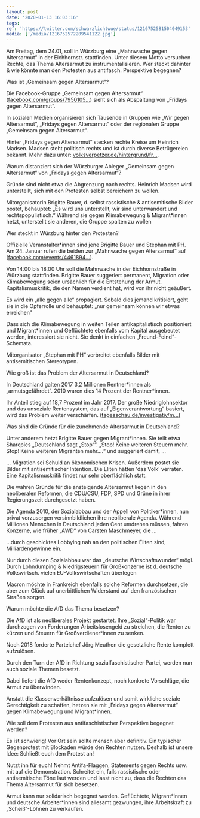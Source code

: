 ```yaml
---
layout: post
date: '2020-01-13 16:03:16'
tags: 
ref: 'https://twitter.com/schwarzlichtwue/status/1216752581504049153'
media: ['/media/1216752572209541122.jpg']
---
```

Am Freitag, dem 24.01, soll in Würzburg eine „Mahnwache gegen Altersarmut“ in der Eichhornstr. stattfinden. Unter diesem Motto versuchen Rechte, das Thema Altersarmut zu instrumentalisieren. Wer steckt dahinter &amp; wie könnte man den Protesten aus antifasch. Perspektive begegnen? 

Was ist „Gemeinsam gegen Altersarmut“?



Die Facebook-Gruppe „Gemeinsam gegen Altersarmut“ ([facebook.com/groups/7950105…](https://www.facebook.com/groups/795010524280002/)) sieht sich als Abspaltung von „Fridays gegen Altersarmut“.

In sozialen Medien organisieren sich Tausende in Gruppen wie „Wir gegen Altersarmut“, „Fridays gegen Altersarmut“ oder der regionalen Gruppe „Gemeinsam gegen Altersarmut“.

Hinter „Fridays gegen Altersarmut“ stecken rechte Kreise um Heinrich Madsen. Madsen steht politisch rechts und ist durch diverse Betrügereien bekannt. Mehr dazu unter: [volksverpetzer.de/hintergrund/fr…](https://www.volksverpetzer.de/hintergrund/fridays-for-altersarmut/).

Warum distanziert sich der Würzburger Ableger „Gemeinsam gegen Altersarmut“ von „Fridays gegen Altersarmut“?



Gründe sind nicht etwa die Abgrenzung nach rechts. Heinrich Madsen wird unterstellt, sich mit den Protesten selbst bereichern zu wollen.

Mitorganisatorin Brigitte Bauer, d. selbst rassistische &amp; antisemitische Bilder postet, behauptet: „Es wird uns unterstellt, wir sind unterwandert und rechtspopulistisch.“ Während sie gegen Klimabewegung &amp; Migrant\*innen hetzt, unterstellt sie anderen, die Gruppe spalten zu wollen

Wer steckt in Würzburg hinter den Protesten?



Offizielle Veranstalter\*innen sind jene Brigitte Bauer und Stephan mit PH. Am 24. Januar rufen die beiden zur „Mahnwache gegen Altersarmut“ auf ([facebook.com/events/4461894…](https://www.facebook.com/events/446189426308655/)).

Von 14:00 bis 18:00 Uhr soll die Mahnwache in der Eichhornstraße in Würzburg stattfinden. Brigitte Bauer suggeriert permanent, Migration oder Klimabewegung seien ursächlich für die Entstehung der Armut. Kapitalismuskritik, die den Namen verdient hat, wird von ihr nicht geäußert.

Es wird ein „alle gegen alle“ propagiert. Sobald dies jemand kritisiert, geht sie in die Opferrolle und behauptet: „nur gemeinsam können wir etwas erreichen“

Dass sich die Klimabewegung in weiten Teilen antikapitalistisch positioniert und Migrant\*innen und Geflüchtete ebenfalls vom Kapital ausgebeutet werden, interessiert sie nicht. Sie denkt in einfachen „Freund-Feind“-Schemata.

Mitorganisator „Stephan mit PH“ verbreitet ebenfalls Bilder mit antisemitischen Stereotypen.

Wie groß ist das Problem der Altersarmut in Deutschland?



In Deutschland galten 2017 3,2 Millionen Rentner\*innen als „armutsgefährdet“. 2010 waren dies 14 Prozent der Rentner\*innen.

Ihr Anteil stieg auf 18,7 Prozent im Jahr 2017. Der große Niedriglohnsektor und das unsoziale Rentensystem, das auf „Eigenverantwortung“ basiert, wird das Problem weiter verschärfen. ([tagesschau.de/investigativ/m…](https://www.tagesschau.de/investigativ/monitor/altersarmut-129.html))

Was sind die Gründe für die zunehmende Altersarmut in Deutschland?



Unter anderem hetzt Brigitte Bauer gegen Migrant\*innen. Sie teilt etwa Sharepics „Deutschland sagt „Stop““. „Stop! Keine weiteren Steuern mehr. Stop! Keine weiteren Migranten mehr….“ und suggeriert damit, …

… Migration sei Schuld an ökonomischen Krisen. Außerdem postet sie Bilder mit antisemitischer Intention. Die Eliten hätten 'das Volk' verraten. Eine Kapitalismuskritik findet nur sehr oberflächlich statt.

Die wahren Gründe für die ansteigende Altersarmut liegen in den neoliberalen Reformen, die CDU/CSU, FDP, SPD und Grüne in ihrer Regierungszeit durchgesetzt haben.

Die Agenda 2010, der Sozialabbau und der Appell von Politiker\*innen, nun privat vorzusorgen versinnbildlichen ihre neoliberale Agenda. Während Millionen Menschen in Deutschland jeden Cent umdrehen müssen, fahren Konzerne, wie früher „AWD“ von Carsten Maschmeyer, die …

…durch geschicktes Lobbying nah an den politischen Eliten sind, Milliardengewinne ein. 

Nur durch diesen Sozialabbau war das „deutsche Wirtschaftswunder“ mögl. Durch Lohndumping &amp; Niedrigsteuern für Großkonzerne ist d. deutsche Volkswirtsch. vielen EU-Volkswirtschaften überlegen

Macron möchte in Frankreich ebenfalls solche Reformen durchsetzen, die aber zum Glück auf unerbittlichen Widerstand auf den französischen Straßen sorgen.

Warum möchte die AfD das Thema besetzen?



Die AfD ist als neoliberales Projekt gestartet. Ihre „Sozial“-Politik war durchzogen von Forderungen Arbeitslosengeld zu streichen, die Renten zu kürzen und Steuern für Großverdiener\*innen zu senken.

Noch 2018 forderte Parteichef Jörg Meuthen die gesetzliche Rente komplett aufzulösen. 

Durch den Turn der AfD in Richtung sozialfaschistischer Partei, werden nun auch soziale Themen besetzt.

Dabei liefert die AfD weder Rentenkonzept, noch konkrete Vorschläge, die Armut zu überwinden.

Anstatt die Klassenverhältnisse aufzulösen und somit wirkliche soziale Gerechtigkeit zu schaffen, hetzen sie mit „Fridays gegen Altersarmut“ gegen Klimabewegung und Migrant\*innen.

Wie soll dem Protesten aus antifaschistischer Perspektive begegnet werden?



Es ist schwierig! Vor Ort sein sollte mensch aber definitiv. Ein typischer Gegenprotest mit Blockaden würde den Rechten nutzen. Deshalb ist unsere Idee: Schließt euch dem Protest an!

Nutzt ihn für euch! Nehmt Antifa-Flaggen, Statements gegen Rechts usw. mit auf die Demonstration. Schreitet ein, falls rassistische oder antisemitische Töne laut werden und lasst nicht zu, dass die Rechten das Thema Altersarmut für sich besetzen.

Armut kann nur solidarisch begegnet werden. Geflüchtete, Migrant\*innen und deutsche Arbeiter\*innen sind allesamt gezwungen, ihre Arbeitskraft zu „Scheiß“-Löhnen zu verkaufen.